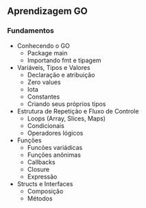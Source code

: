 ## Aprendizagem GO

### Fundamentos
- Conhecendo o GO
    - Package main
    - Importando fmt e tipagem
- Variáveis, Tipos e Valores
    - Declaração e atribuição
    - Zero values
    - Iota
    - Constantes
    - Criando seus próprios tipos
- Estrutura de Repetição e Fluxo de Controle
    - Loops (Array, Slices, Maps)
    - Condicionais
    - Operadores lógicos
- Funções
    - Funcões variádicas
    - Funções anônimas
    - Callbacks
    - Closure
    - Expressão
- Structs e Interfaces
    - Composição
    - Métodos